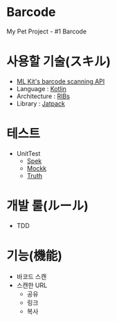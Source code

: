 # Barcode

My Pet Project - #1 Barcode

# 사용할 기술(スキル)
 - [ML Kit's barcode scanning API](https://developers.google.com/ml-kit/vision/barcode-scanning)
 - Language : [Kotlin](https://kotlinlang.org/)
 - Architecture : [RIBs](https://github.com/uber/RIBs)
 - Library : [Jatpack](https://developer.android.com/jetpack)
 
# 테스트
 - UnitTest
    - [Spek](https://www.spekframework.org/)
    - [Mockk](https://mockk.io/)
    - [Truth](https://truth.dev/)
 
# 개발 룰(ルール)
 - TDD
 
# 기능(機能)
- 바코드 스캔
- 스캔한 URL
   - 공유
   - 링크
   - 복사


